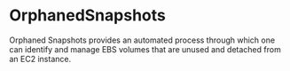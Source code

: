 # OrphanedSnapshots
Orphaned Snapshots provides an automated process through which one can identify and manage EBS volumes that are unused and detached from an EC2 instance.

